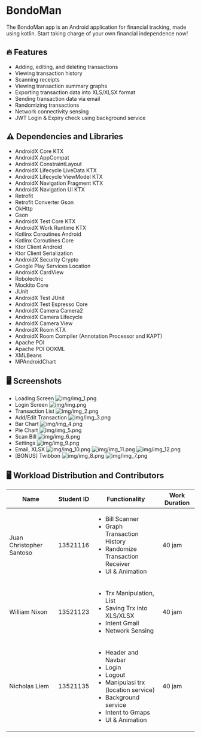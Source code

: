 # BondoMan
The BondoMan app is an Android application for financial tracking, made using kotlin. Start taking charge of your own financial independence now!


## 🔥 Features
- Adding, editing, and deleting transactions
- Viewing transaction history
- Scanning receipts
- Viewing transaction summary graphs
- Exporting transaction data into XLS/XLSX format
- Sending transaction data via email
- Randomizing transactions
- Network connectivity sensing
- JWT Login & Expiry check using background service


## ⚠️ Dependencies and Libraries
- AndroidX Core KTX
- AndroidX AppCompat
- AndroidX ConstraintLayout
- AndroidX Lifecycle LiveData KTX
- AndroidX Lifecycle ViewModel KTX
- AndroidX Navigation Fragment KTX
- AndroidX Navigation UI KTX
- Retrofit
- Retrofit Converter Gson
- OkHttp
- Gson
- AndroidX Test Core KTX
- AndroidX Work Runtime KTX
- Kotlinx Coroutines Android
- Kotlinx Coroutines Core
- Ktor Client Android
- Ktor Client Serialization
- AndroidX Security Crypto
- Google Play Services Location
- AndroidX CardView
- Robolectric
- Mockito Core
- JUnit
- AndroidX Test JUnit
- AndroidX Test Espresso Core
- AndroidX Camera Camera2
- AndroidX Camera Lifecycle
- AndroidX Camera View
- AndroidX Room KTX
- AndroidX Room Compiler (Annotation Processor and KAPT)
- Apache POI
- Apache POI OOXML
- XMLBeans
- MPAndroidChart

## 🖥️ Screenshots
- Loading Screen
![img/img_1.png](img/img_1.png)
- Login Screen
![img/img.png](img/img.png)
- Transaction List
![img/img_2.png](img/img_2.png)
- Add/Edit Transaction
![img/img_3.png](img/img_3.png)
- Bar Chart
![img/img_4.png](img/img_4.png)
- Pie Chart
![img/img_5.png](img/img_5.png)
- Scan Bill
![img/img_6.png](img/img_6.png)
- Settings
![img/img_9.png](img/img_9.png)
- Email, XLSX
![img/img_10.png](img/img_10.png)
![img/img_11.png](img/img_11.png)
![img/img_12.png](img/img_12.png)
- [BONUS] Twibbon
![img/img_8.png](img/img_8.png)
![img/img_7.png](img/img_7.png)

## 🖥️ **Workload Distribution and Contributors**
| Name                     | Student ID | Functionality | Work Duration |
|--------------------------|------------|---------------|-------|
| Juan Christopher Santoso | 13521116   | <ul> <li> Bill Scanner </li> <li> Graph Transaction History</li> <li> Randomize Transaction Receiver </li><li> UI & Animation </li>  </ul>              | 40 jam|
| William Nixon            | 13521123   | <ul>  <li> Trx Manipulation, List </li> <li> Saving Trx into XLS/XLSX </li> <li> Intent Gmail </li> <li> Network Sensing </li> </ul>             | 40 jam |
| Nicholas Liem            | 13521135   | <ul> <li> Header and Navbar </li> <li> Login </li> <li> Logout </li> <li> Manipulasi trx (location service) </li> <li> Background service </li> <li> Intent to Gmaps </li> <li> UI & Animation </li> </ul>            | 40 jam|
